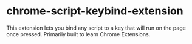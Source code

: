 # chrome-script-keybind-extension
This extension lets you bind any script to a key that will run on the page once pressed. Primarily built to learn Chrome Extensions.

